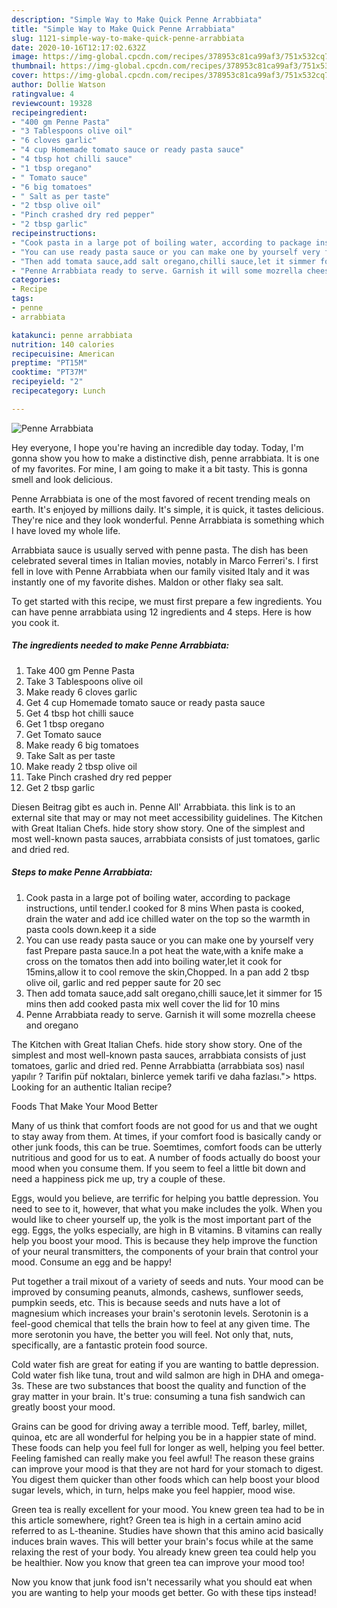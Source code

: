 ```yaml
---
description: "Simple Way to Make Quick Penne Arrabbiata"
title: "Simple Way to Make Quick Penne Arrabbiata"
slug: 1121-simple-way-to-make-quick-penne-arrabbiata
date: 2020-10-16T12:17:02.632Z
image: https://img-global.cpcdn.com/recipes/378953c81ca99af3/751x532cq70/penne-arrabbiata-recipe-main-photo.jpg
thumbnail: https://img-global.cpcdn.com/recipes/378953c81ca99af3/751x532cq70/penne-arrabbiata-recipe-main-photo.jpg
cover: https://img-global.cpcdn.com/recipes/378953c81ca99af3/751x532cq70/penne-arrabbiata-recipe-main-photo.jpg
author: Dollie Watson
ratingvalue: 4
reviewcount: 19328
recipeingredient:
- "400 gm Penne Pasta"
- "3 Tablespoons olive oil"
- "6 cloves garlic"
- "4 cup Homemade tomato sauce or ready pasta sauce"
- "4 tbsp hot chilli sauce"
- "1 tbsp oregano"
- " Tomato sauce"
- "6 big tomatoes"
- " Salt as per taste"
- "2 tbsp olive oil"
- "Pinch crashed dry red pepper"
- "2 tbsp garlic"
recipeinstructions:
- "Cook pasta in a large pot of boiling water, according to package instructions, until tender.I cooked for 8 mins When pasta is cooked, drain the water and add ice chilled water on the top so the warmth in pasta cools down.keep it a side"
- "You can use ready pasta sauce or you can make one by yourself very fast Prepare pasta sauce.In a pot heat the wate,with a knife make a cross on the tomatos then add into boiling water,let it cook for 15mins,allow it to cool remove the skin,Chopped. In a pan add 2 tbsp olive oil, garlic and red pepper saute for 20 sec"
- "Then add tomata sauce,add salt oregano,chilli sauce,let it simmer for 15 mins then add cooked pasta mix well cover the lid for 10 mins"
- "Penne Arrabbiata ready to serve. Garnish it will some mozrella cheese and oregano"
categories:
- Recipe
tags:
- penne
- arrabbiata

katakunci: penne arrabbiata 
nutrition: 140 calories
recipecuisine: American
preptime: "PT15M"
cooktime: "PT37M"
recipeyield: "2"
recipecategory: Lunch

---
```



![Penne Arrabbiata](https://img-global.cpcdn.com/recipes/378953c81ca99af3/751x532cq70/penne-arrabbiata-recipe-main-photo.jpg)

Hey everyone, I hope you're having an incredible day today. Today, I'm gonna show you how to make a distinctive dish, penne arrabbiata. It is one of my favorites. For mine, I am going to make it a bit tasty. This is gonna smell and look delicious.

Penne Arrabbiata is one of the most favored of recent trending meals on earth. It's enjoyed by millions daily. It's simple, it is quick, it tastes delicious. They're nice and they look wonderful. Penne Arrabbiata is something which I have loved my whole life.

Arrabbiata sauce is usually served with penne pasta. The dish has been celebrated several times in Italian movies, notably in Marco Ferreri&#39;s. I first fell in love with Penne Arrabbiata when our family visited Italy and it was instantly one of my favorite dishes. Maldon or other flaky sea salt.


To get started with this recipe, we must first prepare a few ingredients. You can have penne arrabbiata using 12 ingredients and 4 steps. Here is how you cook it.

<!--inarticleads1-->

##### The ingredients needed to make Penne Arrabbiata:

1. Take 400 gm Penne Pasta
1. Take 3 Tablespoons olive oil
1. Make ready 6 cloves garlic
1. Get 4 cup Homemade tomato sauce or ready pasta sauce
1. Get 4 tbsp hot chilli sauce
1. Get 1 tbsp oregano
1. Get  Tomato sauce
1. Make ready 6 big tomatoes
1. Take  Salt as per taste
1. Make ready 2 tbsp olive oil
1. Take Pinch crashed dry red pepper
1. Get 2 tbsp garlic


Diesen Beitrag gibt es auch in. Penne All&#39; Arrabbiata. this link is to an external site that may or may not meet accessibility guidelines. The Kitchen with Great Italian Chefs. hide story show story. One of the simplest and most well-known pasta sauces, arrabbiata consists of just tomatoes, garlic and dried red. 

<!--inarticleads2-->

##### Steps to make Penne Arrabbiata:

1. Cook pasta in a large pot of boiling water, according to package instructions, until tender.I cooked for 8 mins When pasta is cooked, drain the water and add ice chilled water on the top so the warmth in pasta cools down.keep it a side
1. You can use ready pasta sauce or you can make one by yourself very fast Prepare pasta sauce.In a pot heat the wate,with a knife make a cross on the tomatos then add into boiling water,let it cook for 15mins,allow it to cool remove the skin,Chopped. In a pan add 2 tbsp olive oil, garlic and red pepper saute for 20 sec
1. Then add tomata sauce,add salt oregano,chilli sauce,let it simmer for 15 mins then add cooked pasta mix well cover the lid for 10 mins
1. Penne Arrabbiata ready to serve. Garnish it will some mozrella cheese and oregano


The Kitchen with Great Italian Chefs. hide story show story. One of the simplest and most well-known pasta sauces, arrabbiata consists of just tomatoes, garlic and dried red. Penne Arrabbiatta (arrabbiata sos) nasıl yapılır ? Tarifin püf noktaları, binlerce yemek tarifi ve daha fazlası.&#34;&gt; https. Looking for an authentic Italian recipe? 

Foods That Make Your Mood Better


Many of us think that comfort foods are not good for us and that we ought to stay away from them. At times, if your comfort food is basically candy or other junk foods, this can be true. Soemtimes, comfort foods can be utterly nutritious and good for us to eat. A number of foods actually do boost your mood when you consume them. If you seem to feel a little bit down and need a happiness pick me up, try a couple of these.

Eggs, would you believe, are terrific for helping you battle depression. You need to see to it, however, that what you make includes the yolk. When you would like to cheer yourself up, the yolk is the most important part of the egg. Eggs, the yolks especially, are high in B vitamins. B vitamins can really help you boost your mood. This is because they help improve the function of your neural transmitters, the components of your brain that control your mood. Consume an egg and be happy!

Put together a trail mixout of a variety of seeds and nuts. Your mood can be improved by consuming peanuts, almonds, cashews, sunflower seeds, pumpkin seeds, etc. This is because seeds and nuts have a lot of magnesium which increases your brain's serotonin levels. Serotonin is a feel-good chemical that tells the brain how to feel at any given time. The more serotonin you have, the better you will feel. Not only that, nuts, specifically, are a fantastic protein food source.

Cold water fish are great for eating if you are wanting to battle depression. Cold water fish like tuna, trout and wild salmon are high in DHA and omega-3s. These are two substances that boost the quality and function of the gray matter in your brain. It's true: consuming a tuna fish sandwich can greatly boost your mood. 

Grains can be good for driving away a terrible mood. Teff, barley, millet, quinoa, etc are all wonderful for helping you be in a happier state of mind. These foods can help you feel full for longer as well, helping you feel better. Feeling famished can really make you feel awful! The reason these grains can improve your mood is that they are not hard for your stomach to digest. You digest them quicker than other foods which can help boost your blood sugar levels, which, in turn, helps make you feel happier, mood wise.

Green tea is really excellent for your mood. You knew green tea had to be in this article somewhere, right? Green tea is high in a certain amino acid referred to as L-theanine. Studies have shown that this amino acid basically induces brain waves. This will better your brain's focus while at the same relaxing the rest of your body. You already knew green tea could help you be healthier. Now you know that green tea can improve your mood too!

Now you know that junk food isn't necessarily what you should eat when you are wanting to help your moods get better. Go  with  these tips  instead!

